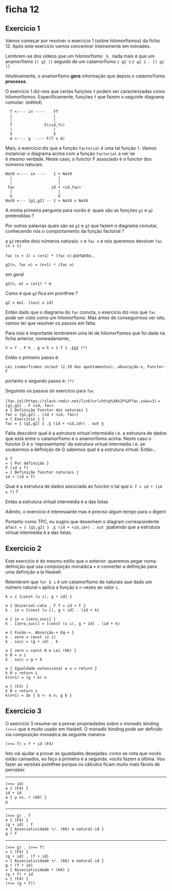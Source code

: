 # ficha 12

## Exercicio 1

Vamos começar por resolver o exercício 1 (sobre hilomorfismos) da ficha 12. Após este exercício vamos concentrar inteiramente em mónades.

Lembrem-se dos vídeos que um hilomorfismo `_h_` nada mais é que um anamorfismo `[( g1 )]` seguido de um catamorfismo `⦇ g2 ⦈`:`⦇ g2 ⦈ . [( g1 )]`

Intuitivamente, o anamorfismo **gera** informação que depois o catamorfismo **processa**.

O exercício 1 diz-nos que certas funções `f` podem ser caracterizadas como hilomorfismos. Especificamente, funções `f` que fazem o seguinte diagrama comutar: (edited)

      T <---- in ----    FT  
      |                  |  
      |                  |  
      f              F(<id,f>)  
      |                  |  
      V                  V  
      A <---- g  ---- F(T x A)

Mais, o exercício diz que a função `factorial` é uma tal função `f`. Vamos instanciar o diagrama acima com a função `factorial` a ver se  
é mesmo verdade. Neste caso, o functor F associado é o functor dos números naturais.

    Nat0 <---- in ----   1 + Nat0  
      |                    |  
      |                    |  
     fac                id + <id,fac>  
      |                    |  
      V                    V  
    Nat0 <--- [g1,g2] -- 1 + Nat0 x Nat0


A minha primeira pergunta para vocês é: quais são as funções `g1` e `g2` pretendidas ?

Por outras palavras quais são as `g1` e `g2` que fazem o diagrama comutar, conhecendo nós o comportamento da função factorial ?

a `g2` recebe dois números naturais: `n` e `fac n` e nós queremos devolver `fac (n + 1)`

`fac (n + 1) = (n+1) * (fac n)` portanto...

`g2(n, fac n) = (n+1) * (fac n)`

em geral

`g2(n, m) = (n+1) * m`

Como é que `g2` fica em pointfree ?

 `g2 = mul. (succ x id)`

Então dado que o diagrama do `fac` comuta, o exercício diz-nos que `fac` pode ser visto como um hilomorfismo. Mas antes de conseguirmos ver isto, vamos ter que resolver os passos em falta.

Para isso é importante lembrarem uma lei de hilomorfismos que foi dada na ficha anterior, nomeadamente,  

`h = f . F h . g ≡ h = ⦇ f ⦈ .〖g〗 (*)`

Então o primeiro passo é:

`Lei isomorfismos in/out (2.19 dos apontamentos), absorpção-x, Functor-F`

portanto o segundo passo é: `(*)`

Seguindo os passos do exercício para `fac`

`[fac.in](https://slack-redir.net/link?url=http%3A%2F%2Ffac.in&v=3)` `= [g1,g2] . F <id, fac>`  
`≡ { Definição Functor dos naturais }`  
`fac = [g1,g2] . (id + <id, fac>)`  
`≡ { Exercício 1 }`  
`fac = ⦇ [g1,g2] ⦈ .〖 (id + <id,id>) . out 〗`

Falta descobrir qual é a _estrutura virtual intermédia_ i.e. a estrutura de dados que está entre o catamorfismo e o anamorfismo acima. Neste caso o functor G é o 'representante' da estrutura virtual intermédia i.e. se soubermos a definição de G sabemos qual é a estrutura virtual. Então...

`G f`  
`= { Por definição }`  
`F (id x f)`  
`= { Definição functor naturais }`  
`id + (id x f)`

Qual é a estrutura de dados associada ao functor `G` tal que `G f = id + (id x f)` ?

Então a estrutura virtual intermédia é a das listas


Admito, o exercício é interessante mas é preciso algum tempo para o digerir

Portanto como TPC, eu sugiro que desenhem o diagram correspondente a`fact = ⦇ [g1,g2] ⦈ .〖 (id + <id,id>) . out 〗`sabendo que a estrutura virtual intermédia é a das listas.



## Exercicio 2

Este exercício é do mesmo estilo que o anterior: queremos pegar numa definição que usa composição monádica • e converter a definição para uma definição a la Haskell.

Relembrem que `for b i` é um catamorfismo de naturais que dado um número natural `n` aplica a função `b` `n`-vezes ao valor `i`.

`k = ⦇ [const (u i), g • id] ⦈`  

`≡ { Universal-cata , F f = id + f }`  
`k . in = [const (u i), g • id] . (id + k)`  

`≡ { in = [zero,succ] }`  
`k . [zero,succ] = [const (u i), g • id] . (id + k)`  

`≡ { Fusão-+, Absorção-+ Eq-+ }`  
`k . zero = const (u i)`  
`k . succ = (g • id) . k`  

`≡ { zero = const 0 e Lei (66) }`  
`k 0 = u i`  
`k . succ = g • k`  

`≡ { Igualdade extensional e u = return }`  
`k 0 = return i`  
`k(n+1) = (g • k) n`  

`≡ { (F3) }`  
`k 0 = return i`  
`k(n+1) = do { b <- k n; g b }`



## Exercicio 3

O exercício 3 resume-se a provar propriedades sobre o monadic binding `(>>=)` que é muito usado em Haskell. O monadic binding pode ser  definido via composição monádica da seguinte maneira:

`(>>= f) = f • id (F4)`

Isto vai ajudar a provar as igualdades desejadas: como se nota que vocês estão cansados, eu faço a primeira e a segunda, vocês fazem a última. Vou fazer as versões pointfree porque os cálculos ficam muito mais fáceis de perceber.

___
`(>>= id)`  
`≡ { (F4) }`  
`id • id`  
`≡ { μ vs. • (68) }`  
`μ`

___
`(>>= g) . f`  
`≡ { (F4) }`  
`(g • id) . f`  
`≡ { Associatividade •/. (66) e natural-id }`  
`g • f`

___
`(>>= g) . (>>= f)`  
`= { (F4) }`  
`(g • id) . (f • id)`  
`= { Associatividade •/. (66) e natural-id }`  
`g • (f • id)`  
`= { Associatividade • (64) }`  
`(g • f) • id`  
`= { (F4) }`  
`(>>= (g • f))`






